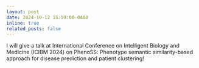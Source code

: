 ```yaml
---
layout: post
date: 2024-10-12 15:59:00-0400
inline: true
related_posts: false
---
```


I will give a talk at International Conference on Intelligent Biology and Medicine (ICIBM 2024) on PhenoSS: Phenotype semantic similarity-based approach for disease prediction and patient clustering!

